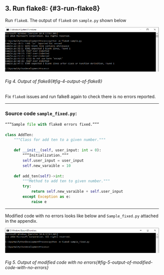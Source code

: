 ## 3\. Run flake8: {#3-run-flake8}

Run `flake8`. The output of `flake8` on `sample.py` shown below

![](/media/image4.png)
###### Fig 4. Output of flake8{#fig-4-output-of-flake8}

Fix `flake8` issues and run falke8 again to check there is no errors reported.

---

### Source code `sample_fixed.py`:



```python
“””Sample file with flake8 errors fixed.”””

class AddTen:
    """Class for add ten to a given number."""

    def __init__(self, user_input: int = 0):
        “””Initialization.”””
        self.user_input = user_input
        self.new_varaible = 10

    def add_ten(self)->int:
        """Method to add ten to given number."""
        try:
            return self.new_varaible + self.user_input
        except Exception as e:
            raise e

```

---

Modified code with no errors looks like below and `Sample_fixed.py` attached in the appendix.

![](/media/image5.png)
###### Fig 5. Output of modified code with no errors{#fig-5-output-of-modified-code-with-no-errors}

<br>
